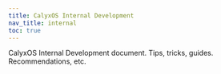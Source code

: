```yaml
---
title: CalyxOS Internal Development 
nav_title: internal
toc: true
---
```


CalyxOS Internal Development document. Tips, tricks, guides. Recommendations, etc.
